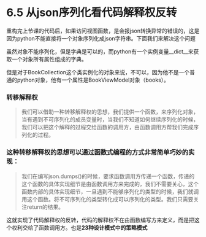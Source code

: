 # 6.5 从json序列化看代码解释权反转

重构完上节课的代码后，如果访问视图函数，是会报json转换异常的错误的，这是因为python不能直接将一个对象序列化成json字符串。下面我们来解决这个问题


虽然对象不能序列化，但是字典是可以的，而python有一个实例变量\_\_dict__来获取一个对象所有属性组成的字典。

但是对于BookCollection这个类实例化的对象来说，不可以，因为他不是一个普通的python对象，他有一个属性是BookViewModel对象（books）。

### 转移解释权
> 我们可以借助一种转移解释权的思想，我们提供一个函数，来序列化对象，当有遇到不可序列化的成员变量时，当我们不知道如何继续序列化的时候，我们可以把这个解释的过程交给函数的调用方，由函数调用方帮我们完成序列化的过程。

### 这种转移解释权的思想可以通过函数式编程的方式非常简单巧妙的实现：
> 我们在编写json.dumps()的时候，要求函数调用方传递一个函数，传递的这个函数的具体实现细节是由函数调用方来完成的，我们不需要关心，这个函数内部的具体实现细节，一旦遇到不能够序列化的类型的时候，我们就调用这个函数。将不可序列化的类型转化成可以序列化的类型。我们只需要关注return的结果。

这就实现了代码解释权的反转，代码的解释权不在由函数编写方来定义，而是把这个权利交给了函数调用方。也是**23种设计模式中的策略模式**
